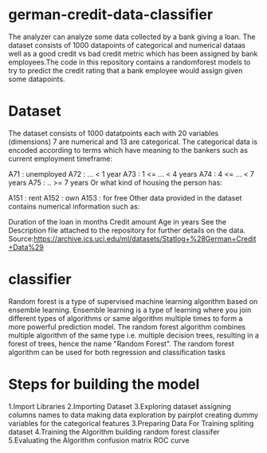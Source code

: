 # german-credit-data-classifier

 The analyzer can analyze some data collected by a bank giving a loan. The dataset consists of 1000 datapoints of categorical and numerical dataas well as a good credit vs bad credit metric which has been assigned by bank employees.The code in this repository contains a randomforest models to try to predict the credit rating that a bank employee would assign given some datapoints.

# Dataset
The dataset consists of 1000 datatpoints each with 20 variables (dimensions) 7 are numerical and 13 are categorical. The categorical data is encoded according to terms which have meaning to the bankers such as current employment timeframe:

A71 : unemployed
A72 : ... < 1 year
A73 : 1 <= ... < 4 years
A74 : 4 <= ... < 7 years
A75 : .. >= 7 years
Or what kind of housing the person has:

A151 : rent
A152 : own
A153 : for free
Other data provided in the dataset contains numerical information such as:

Duration of the loan in months
Credit amount
Age in years
See the Description file attached to the repository for further details on the data. Source:https://archive.ics.uci.edu/ml/datasets/Statlog+%28German+Credit+Data%29

# classifier
Random forest is a type of supervised machine learning algorithm based on ensemble learning. Ensemble learning is a type of learning where you join different types of algorithms or same algorithm multiple times to form a more powerful prediction model. The random forest algorithm combines multiple algorithm of the same type i.e. multiple decision trees, resulting in a forest of trees, hence the name "Random Forest". The random forest algorithm can be used for both regression and classification tasks

# Steps for building the model

1.Import Libraries
2.Importing Dataset
3.Exploring dataset
    assigning columns names to data 
    making data exploration by pairplot
    creating dummy variables for the categorical features
3.Preparing Data For Training
     spliting dataset
4.Training the Algorithm
     building random forest classifer
5.Evaluating the Algorithm
     confusion matrix
     ROC curve
     


